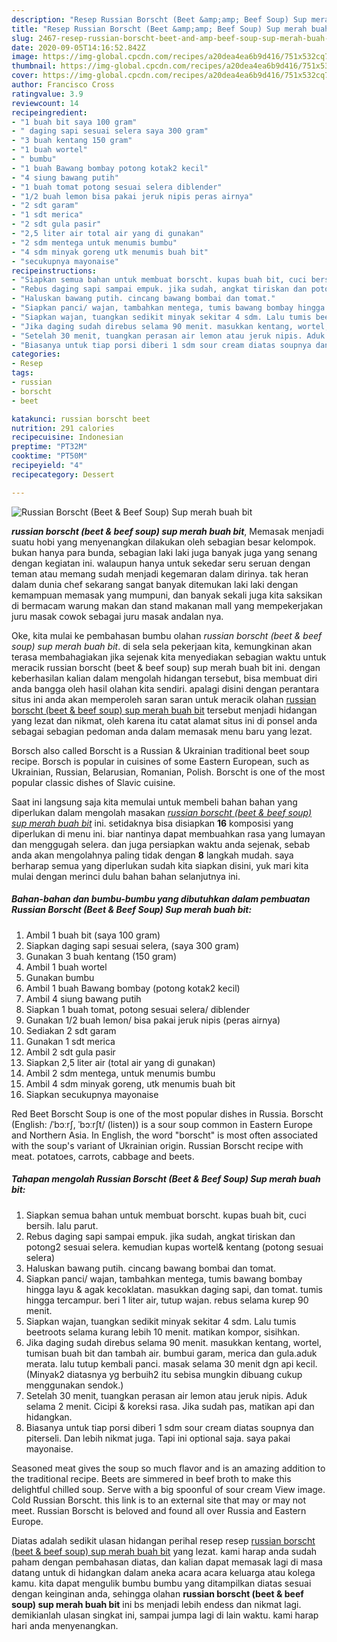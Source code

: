 ```yaml
---
description: "Resep Russian Borscht (Beet &amp;amp; Beef Soup) Sup merah buah bit, Anti Gagal"
title: "Resep Russian Borscht (Beet &amp;amp; Beef Soup) Sup merah buah bit, Anti Gagal"
slug: 2467-resep-russian-borscht-beet-and-amp-beef-soup-sup-merah-buah-bit-anti-gagal
date: 2020-09-05T14:16:52.842Z
image: https://img-global.cpcdn.com/recipes/a20dea4ea6b9d416/751x532cq70/russian-borscht-beet-beef-soup-sup-merah-buah-bit-foto-resep-utama.jpg
thumbnail: https://img-global.cpcdn.com/recipes/a20dea4ea6b9d416/751x532cq70/russian-borscht-beet-beef-soup-sup-merah-buah-bit-foto-resep-utama.jpg
cover: https://img-global.cpcdn.com/recipes/a20dea4ea6b9d416/751x532cq70/russian-borscht-beet-beef-soup-sup-merah-buah-bit-foto-resep-utama.jpg
author: Francisco Cross
ratingvalue: 3.9
reviewcount: 14
recipeingredient:
- "1 buah bit saya 100 gram"
- " daging sapi sesuai selera saya 300 gram"
- "3 buah kentang 150 gram"
- "1 buah wortel"
- " bumbu"
- "1 buah Bawang bombay potong kotak2 kecil"
- "4 siung bawang putih"
- "1 buah tomat potong sesuai selera diblender"
- "1/2 buah lemon bisa pakai jeruk nipis peras airnya"
- "2 sdt garam"
- "1 sdt merica"
- "2 sdt gula pasir"
- "2,5 liter air total air yang di gunakan"
- "2 sdm mentega untuk menumis bumbu"
- "4 sdm minyak goreng utk menumis buah bit"
- "secukupnya mayonaise"
recipeinstructions:
- "Siapkan semua bahan untuk membuat borscht. kupas buah bit, cuci bersih. lalu parut."
- "Rebus daging sapi sampai empuk. jika sudah, angkat tiriskan dan potong2 sesuai selera. kemudian kupas wortel&amp; kentang (potong sesuai selera)"
- "Haluskan bawang putih. cincang bawang bombai dan tomat."
- "Siapkan panci/ wajan, tambahkan mentega, tumis bawang bombay hingga layu &amp; agak kecoklatan. masukkan daging sapi, dan tomat. tumis hingga tercampur. beri 1 liter air, tutup wajan. rebus selama kurep 90 menit."
- "Siapkan wajan, tuangkan sedikit minyak sekitar 4 sdm. Lalu tumis beetroots selama kurang lebih 10 menit. matikan kompor, sisihkan."
- "Jika daging sudah direbus selama 90 menit. masukkan kentang, wortel, tumisan buah bit dan tambah air. bumbui garam, merica dan gula.aduk merata. lalu tutup kembali panci. masak selama 30 menit dgn api kecil. (Minyak2 diatasnya yg berbuih2 itu sebisa mungkin dibuang cukup menggunakan sendok.)"
- "Setelah 30 menit, tuangkan perasan air lemon atau jeruk nipis. Aduk selama 2 menit. Cicipi &amp; koreksi rasa. Jika sudah pas, matikan api dan hidangkan."
- "Biasanya untuk tiap porsi diberi 1 sdm sour cream diatas soupnya dan piterseli. Dan lebih nikmat juga. Tapi ini optional saja. saya pakai mayonaise."
categories:
- Resep
tags:
- russian
- borscht
- beet

katakunci: russian borscht beet 
nutrition: 291 calories
recipecuisine: Indonesian
preptime: "PT32M"
cooktime: "PT50M"
recipeyield: "4"
recipecategory: Dessert

---
```



![Russian Borscht (Beet &amp; Beef Soup) Sup merah buah bit](https://img-global.cpcdn.com/recipes/a20dea4ea6b9d416/751x532cq70/russian-borscht-beet-beef-soup-sup-merah-buah-bit-foto-resep-utama.jpg)

<b><i>russian borscht (beet &amp; beef soup) sup merah buah bit</i></b>, Memasak menjadi suatu hobi yang menyenangkan dilakukan oleh sebagian besar kelompok. bukan hanya para bunda, sebagian laki laki juga banyak juga yang senang dengan kegiatan ini. walaupun hanya untuk sekedar seru seruan dengan teman atau memang sudah menjadi kegemaran dalam dirinya. tak heran dalam dunia chef sekarang sangat banyak ditemukan laki laki dengan kemampuan memasak yang mumpuni, dan banyak sekali juga kita saksikan di bermacam warung makan dan stand makanan mall yang mempekerjakan juru masak cowok sebagai juru masak andalan nya.

Oke, kita mulai ke pembahasan bumbu olahan <i>russian borscht (beet &amp; beef soup) sup merah buah bit</i>. di sela sela pekerjaan kita, kemungkinan akan terasa membahagiakan jika sejenak kita menyediakan sebagian waktu untuk meracik russian borscht (beet &amp; beef soup) sup merah buah bit ini. dengan keberhasilan kalian dalam mengolah hidangan tersebut, bisa membuat diri anda bangga oleh hasil olahan kita sendiri. apalagi disini dengan perantara situs ini anda akan memperoleh saran saran untuk meracik olahan <u>russian borscht (beet &amp; beef soup) sup merah buah bit</u> tersebut menjadi hidangan yang lezat dan nikmat, oleh karena itu catat alamat situs ini di ponsel anda sebagai sebagian pedoman anda dalam memasak menu baru yang lezat.

Borsch also called Borscht is a Russian &amp; Ukrainian traditional beet soup recipe. Borsch is popular in cuisines of some Eastern European, such as Ukrainian, Russian, Belarusian, Romanian, Polish. Borscht is one of the most popular classic dishes of Slavic cuisine.


Saat ini langsung saja kita memulai untuk membeli bahan bahan yang diperlukan dalam mengolah masakan <u><i>russian borscht (beet &amp; beef soup) sup merah buah bit</i></u> ini. setidaknya bisa disiapkan <b>16</b> komposisi yang diperlukan di menu ini. biar nantinya dapat membuahkan rasa yang lumayan dan menggugah selera. dan juga persiapkan waktu anda sejenak, sebab anda akan mengolahnya paling tidak dengan <b>8</b> langkah mudah. saya berharap semua yang diperlukan sudah kita siapkan disini, yuk mari kita mulai dengan merinci dulu bahan bahan selanjutnya ini.

<!--inarticleads1-->

##### Bahan-bahan dan bumbu-bumbu yang dibutuhkan dalam pembuatan Russian Borscht (Beet &amp; Beef Soup) Sup merah buah bit:

1. Ambil 1 buah bit (saya 100 gram)
1. Siapkan  daging sapi sesuai selera, (saya 300 gram)
1. Gunakan 3 buah kentang (150 gram)
1. Ambil 1 buah wortel
1. Gunakan  bumbu
1. Ambil 1 buah Bawang bombay (potong kotak2 kecil)
1. Ambil 4 siung bawang putih
1. Siapkan 1 buah tomat, potong sesuai selera/ diblender
1. Gunakan 1/2 buah lemon/ bisa pakai jeruk nipis (peras airnya)
1. Sediakan 2 sdt garam
1. Gunakan 1 sdt merica
1. Ambil 2 sdt gula pasir
1. Siapkan 2,5 liter air (total air yang di gunakan)
1. Ambil 2 sdm mentega, untuk menumis bumbu
1. Ambil 4 sdm minyak goreng, utk menumis buah bit
1. Siapkan secukupnya mayonaise


Red Beet Borscht Soup is one of the most popular dishes in Russia. Borscht (English: /ˈbɔːrʃ, ˈbɔːrʃt/ (listen)) is a sour soup common in Eastern Europe and Northern Asia. In English, the word &#34;borscht&#34; is most often associated with the soup&#39;s variant of Ukrainian origin. Russian Borscht recipe with meat. potatoes, carrots, cabbage and beets. 

<!--inarticleads2-->

##### Tahapan mengolah Russian Borscht (Beet &amp; Beef Soup) Sup merah buah bit:

1. Siapkan semua bahan untuk membuat borscht. kupas buah bit, cuci bersih. lalu parut.
1. Rebus daging sapi sampai empuk. jika sudah, angkat tiriskan dan potong2 sesuai selera. kemudian kupas wortel&amp; kentang (potong sesuai selera)
1. Haluskan bawang putih. cincang bawang bombai dan tomat.
1. Siapkan panci/ wajan, tambahkan mentega, tumis bawang bombay hingga layu &amp; agak kecoklatan. masukkan daging sapi, dan tomat. tumis hingga tercampur. beri 1 liter air, tutup wajan. rebus selama kurep 90 menit.
1. Siapkan wajan, tuangkan sedikit minyak sekitar 4 sdm. Lalu tumis beetroots selama kurang lebih 10 menit. matikan kompor, sisihkan.
1. Jika daging sudah direbus selama 90 menit. masukkan kentang, wortel, tumisan buah bit dan tambah air. bumbui garam, merica dan gula.aduk merata. lalu tutup kembali panci. masak selama 30 menit dgn api kecil. (Minyak2 diatasnya yg berbuih2 itu sebisa mungkin dibuang cukup menggunakan sendok.)
1. Setelah 30 menit, tuangkan perasan air lemon atau jeruk nipis. Aduk selama 2 menit. Cicipi &amp; koreksi rasa. Jika sudah pas, matikan api dan hidangkan.
1. Biasanya untuk tiap porsi diberi 1 sdm sour cream diatas soupnya dan piterseli. Dan lebih nikmat juga. Tapi ini optional saja. saya pakai mayonaise.


Seasoned meat gives the soup so much flavor and is an amazing addition to the traditional recipe. Beets are simmered in beef broth to make this delightful chilled soup. Serve with a big spoonful of sour cream View image. Cold Russian Borscht. this link is to an external site that may or may not meet. Russian Borscht is beloved and found all over Russia and Eastern Europe. 

Diatas adalah sedikit ulasan hidangan perihal resep resep <u>russian borscht (beet &amp; beef soup) sup merah buah bit</u> yang lezat. kami harap anda sudah paham dengan pembahasan diatas, dan kalian dapat memasak lagi di masa datang untuk di hidangkan dalam aneka acara acara keluarga atau kolega kamu. kita dapat mengulik bumbu bumbu yang ditampilkan diatas sesuai dengan keinginan anda, sehingga olahan <b>russian borscht (beet &amp; beef soup) sup merah buah bit</b> ini bs menjadi lebih endess dan nikmat lagi. demikianlah ulasan singkat ini, sampai jumpa lagi di lain waktu. kami harap hari anda menyenangkan.
